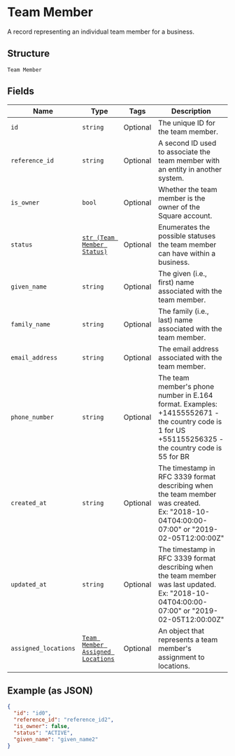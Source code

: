 
# Team Member

A record representing an individual team member for a business.

## Structure

`Team Member`

## Fields

| Name | Type | Tags | Description |
|  --- | --- | --- | --- |
| `id` | `string` | Optional | The unique ID for the team member. |
| `reference_id` | `string` | Optional | A second ID used to associate the team member with an entity in another system. |
| `is_owner` | `bool` | Optional | Whether the team member is the owner of the Square account. |
| `status` | [`str (Team Member Status)`](/doc/models/team-member-status.md) | Optional | Enumerates the possible statuses the team member can have within a business. |
| `given_name` | `string` | Optional | The given (i.e., first) name associated with the team member. |
| `family_name` | `string` | Optional | The family (i.e., last) name associated with the team member. |
| `email_address` | `string` | Optional | The email address associated with the team member. |
| `phone_number` | `string` | Optional | The team member's phone number in E.164 format. Examples:<br>+14155552671 - the country code is 1 for US<br>+551155256325 - the country code is 55 for BR |
| `created_at` | `string` | Optional | The timestamp in RFC 3339 format describing when the team member was created.<br>Ex: "2018-10-04T04:00:00-07:00" or "2019-02-05T12:00:00Z" |
| `updated_at` | `string` | Optional | The timestamp in RFC 3339 format describing when the team member was last updated.<br>Ex: "2018-10-04T04:00:00-07:00" or "2019-02-05T12:00:00Z" |
| `assigned_locations` | [`Team Member Assigned Locations`](/doc/models/team-member-assigned-locations.md) | Optional | An object that represents a team member's assignment to locations. |

## Example (as JSON)

```json
{
  "id": "id0",
  "reference_id": "reference_id2",
  "is_owner": false,
  "status": "ACTIVE",
  "given_name": "given_name2"
}
```

